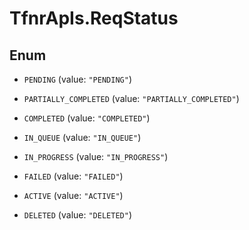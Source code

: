 # TfnrApIs.ReqStatus

## Enum


* `PENDING` (value: `"PENDING"`)

* `PARTIALLY_COMPLETED` (value: `"PARTIALLY_COMPLETED"`)

* `COMPLETED` (value: `"COMPLETED"`)

* `IN_QUEUE` (value: `"IN_QUEUE"`)

* `IN_PROGRESS` (value: `"IN_PROGRESS"`)

* `FAILED` (value: `"FAILED"`)

* `ACTIVE` (value: `"ACTIVE"`)

* `DELETED` (value: `"DELETED"`)



